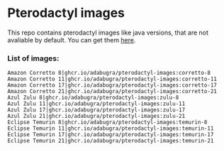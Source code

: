 # Pterodactyl images

This repo contains pterodactyl images like java versions, that are not avaliable by default.
You can get them [here](https://github.com/Maks1116/pterodactyl-images/pkgs/container/pterodactyl-images).

### List of images:

```
Amazon Corretto 8|ghcr.io/adabugra/pterodactyl-images:corretto-8
Amazon Corretto 11|ghcr.io/adabugra/pterodactyl-images:corretto-11
Amazon Corretto 17|ghcr.io/adabugra/pterodactyl-images:corretto-17
Amazon Corretto 21|ghcr.io/adabugra/pterodactyl-images:corretto-21
Azul Zulu 8|ghcr.io/adabugra/pterodactyl-images:zulu-8
Azul Zulu 11|ghcr.io/adabugra/pterodactyl-images:zulu-11
Azul Zulu 17|ghcr.io/adabugra/pterodactyl-images:zulu-17
Azul Zulu 21|ghcr.io/adabugra/pterodactyl-images:zulu-21
Eclipse Temurin 8|ghcr.io/adabugra/pterodactyl-images:temurin-8
Eclipse Temurin 11|ghcr.io/adabugra/pterodactyl-images:temurin-11
Eclipse Temurin 17|ghcr.io/adabugra/pterodactyl-images:temurin-17
Eclipse Temurin 21|ghcr.io/adabugra/pterodactyl-images:temurin-21
```
